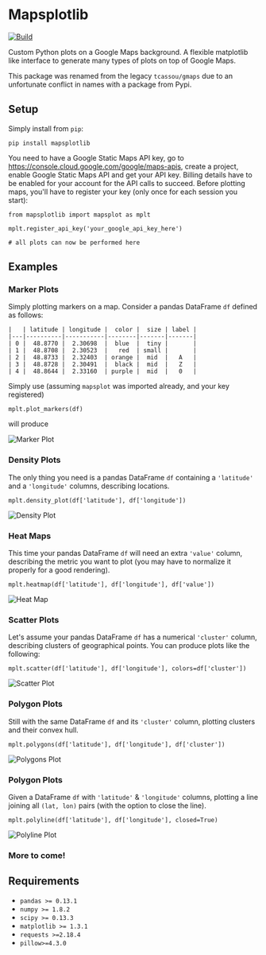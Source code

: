 # Mapsplotlib

[![Build](https://github.com/tcassou/mapsplotlib/workflows/Test%20and%20Release/badge.svg)](https://github.com/tcassou/mapsplotlib/actions)

Custom Python plots on a Google Maps background. A flexible matplotlib like interface to generate many types of plots on top of Google Maps.

This package was renamed from the legacy `tcassou/gmaps` due to an unfortunate conflict in names with a package from Pypi.

## Setup

Simply install from `pip`:
```
pip install mapsplotlib
```

You need to have a Google Static Maps API key, go to https://console.cloud.google.com/google/maps-apis, create a project, enable Google Static Maps API and get your API key. Billing details have to be enabled for your account for the API calls to succeed.
Before plotting maps, you'll have to register your key (only once for each session you start):
```
from mapsplotlib import mapsplot as mplt

mplt.register_api_key('your_google_api_key_here')

# all plots can now be performed here
```

## Examples

### Marker Plots

Simply plotting markers on a map. Consider a pandas DataFrame `df` defined as follows:

```
|   | latitude | longitude |  color |  size | label |
|---|----------|-----------|--------|-------|-------|
| 0 |  48.8770 |  2.30698  |  blue  |  tiny |       |
| 1 |  48.8708 |  2.30523  |   red  | small |       |
| 2 |  48.8733 |  2.32403  | orange |  mid  |   A   |
| 3 |  48.8728 |  2.30491  |  black |  mid  |   Z   |
| 4 |  48.8644 |  2.33160  | purple |  mid  |   0   |
```

Simply use (assuming `mapsplot` was imported already, and your key registered)
```
mplt.plot_markers(df)
```
will produce

![Marker Plot](https://github.com/tcassou/mapsplotlib/blob/master/examples/markers.png)

### Density Plots

The only thing you need is a pandas DataFrame `df` containing a `'latitude'` and a `'longitude'` columns, describing locations.

```
mplt.density_plot(df['latitude'], df['longitude'])
```

![Density Plot](https://github.com/tcassou/mapsplotlib/blob/master/examples/density.png)

### Heat Maps

This time your pandas DataFrame `df` will need an extra `'value'` column, describing the metric you want to plot (you may have to normalize it properly for a good rendering).

```
mplt.heatmap(df['latitude'], df['longitude'], df['value'])
```
![Heat Map](https://github.com/tcassou/mapsplotlib/blob/master/examples/heatmap.png)

### Scatter Plots

Let's assume your pandas DataFrame `df` has a numerical `'cluster'` column, describing clusters of geographical points. You can produce plots like the following:

```
mplt.scatter(df['latitude'], df['longitude'], colors=df['cluster'])
```
![Scatter Plot](https://github.com/tcassou/mapsplotlib/blob/master/examples/clusters.png)

### Polygon Plots

Still with the same DataFrame `df` and its `'cluster'` column, plotting clusters and their convex hull.

```
mplt.polygons(df['latitude'], df['longitude'], df['cluster'])
```
![Polygons Plot](https://github.com/tcassou/mapsplotlib/blob/master/examples/polygons.png)

### Polygon Plots

Given a DataFrame `df` with `'latitude'` & `'longitude'` columns, plotting a line joining all `(lat, lon)` pairs (with the option to close the line).

```
mplt.polyline(df['latitude'], df['longitude'], closed=True)
```
![Polyline Plot](https://github.com/tcassou/mapsplotlib/blob/master/examples/polyline.png)

### More to come!

## Requirements

* `pandas >= 0.13.1`
* `numpy >= 1.8.2`
* `scipy >= 0.13.3`
* `matplotlib >= 1.3.1`
* `requests >=2.18.4`
* `pillow>=4.3.0`
